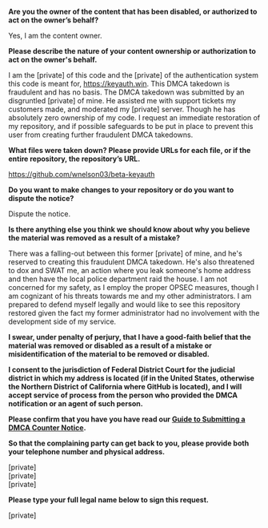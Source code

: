 **Are you the owner of the content that has been disabled, or authorized to act on the owner’s behalf?**

Yes, I am the content owner.

**Please describe the nature of your content ownership or authorization to act on the owner's behalf.**

I am the [private] of this code and the [private] of the authentication system this code is meant for, https://keyauth.win. This DMCA takedown is fraudulent and has no basis. The DMCA takedown was submitted by an disgruntled [private] of mine. He assisted me with support tickets my customers made, and moderated my [private] server. Though he has absolutely zero ownership of my code. I request an immediate restoration of my repository, and if possible safeguards to be put in place to prevent this user from creating further fraudulent DMCA takedowns.

**What files were taken down? Please provide URLs for each file, or if the entire repository, the repository’s URL.**

https://github.com/wnelson03/beta-keyauth

**Do you want to make changes to your repository or do you want to dispute the notice?**

Dispute the notice.

**Is there anything else you think we should know about why you believe the material was removed as a result of a mistake?**

There was a falling-out between this former [private] of mine, and he's reserved to creating this fraudulent DMCA takedown. He's also threatened to dox and SWAT me, an action where you leak someone's home address and then have the local police department raid the house. I am not concerned for my safety, as I employ the proper OPSEC measures, though I am cognizant of his threats towards me and my other administrators. I am prepared to defend myself legally and would like to see this repository restored given the fact my former administrator had no involvement with the development side of my service.

**I swear, under penalty of perjury, that I have a good-faith belief that the material was removed or disabled as a result of a mistake or misidentification of the material to be removed or disabled.**

**I consent to the jurisdiction of Federal District Court for the judicial district in which my address is located (if in the United States, otherwise the Northern District of California where GitHub is located), and I will accept service of process from the person who provided the DMCA notification or an agent of such person.**

**Please confirm that you have you have read our <a href="https://docs.github.com/articles/guide-to-submitting-a-dmca-counter-notice">Guide to Submitting a DMCA Counter Notice</a>.**

**So that the complaining party can get back to you, please provide both your telephone number and physical address.**

[private]  
[private]  
[private]  

**Please type your full legal name below to sign this request.**

[private]  
